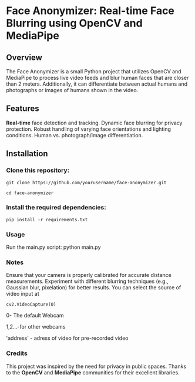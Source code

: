 # Face Anonymizer: Real-time Face Blurring using OpenCV and MediaPipe
## Overview
The Face Anonymizer is a small Python project that utilizes OpenCV and MediaPipe to process live video feeds and blur human faces that are closer than 2 meters. Additionally, it can differentiate between actual humans and photographs or images of humans shown in the video.

## Features
**Real-time** face detection and tracking.
Dynamic face blurring for privacy protection.
Robust handling of varying face orientations and lighting conditions.
Human vs. photograph/image differentiation.
## Installation
### Clone this repository:
```
git clone https://github.com/yourusername/face-anonymizer.git

cd face-anonymizer
```
### Install the required dependencies:
```
pip install -r requirements.txt

```
### Usage
Run the main.py script:
python main.py



### Notes
Ensure that your camera is properly calibrated for accurate distance measurements.
Experiment with different blurring techniques (e.g., Gaussian blur, pixelation) for better results.
You can select the source of video input at 
```
cv2.VideoCapture(0)

```
0- The default Webcam

1,2...-for other webcams

'address' - adress of video for pre-recorded video 
### Credits
This project was inspired by the need for privacy in public spaces.
Thanks to the **OpenCV** and **MediaPipe** communities for their excellent libraries.
